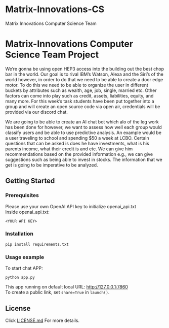 # Matrix-Innovations-CS
Matrix Innovations Computer Science Team

# Matrix-Innovations Computer Science Team Project

We’re gonna be using open HEP3 access into the building out the best chop bar in the world. Our goal is to rival IBM’s Watson, Alexa and the Siri’s of the world however, in order to do that we need to be able to create a door edge motor. To do this we need to be able to organize the user in different buckets by attributes such as wealth, age, job, single, married etc. Other factors can come into play such as credit, assets, liabilities, equity, and many more. For this week’s task students have been put together into a group and will create an open source code via open air, credentials will be provided via our discord chat.

We are going to be able to create an AI chat bot which alo of the leg work has been done for however, we want to assess how well each group would classify users and be able to use predictive analysis. An example would be a user traveling to school and spending $50 a week at LCBO. Certain questions that can be asked is does he have investments, what is his parents income, what their credit is and etc. We can give him recommendations based on the provided information e.g., we can give suggestions such as being able to invest in stocks. The information that we get is going to be imperative to be analyzed.

## Getting Started


### Prerequisites

Please use your own OpenAI API key to initialize openai_api.txt  
Inside openai_api.txt:  
```
<YOUR API KEY>
```


### Installation

```
pip install requirements.txt
```


### Usage example  
  
  
To start chat APP:  
```
python app.py
```  

This app running on default local URL: http://127.0.0.1:7860  
To create a public link, set `share=True` in `launch()`.  


## License

Click [LICENSE.md](LICENSE.md) For more details.  
